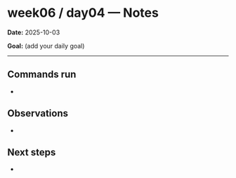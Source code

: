 ﻿# week06 / day04 — Notes

**Date:** 2025-10-03

**Goal:** (add your daily goal)

---
## Commands run
- 

## Observations
- 

## Next steps
- 
